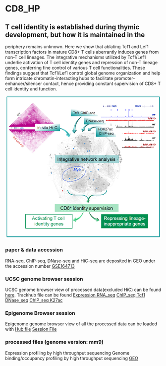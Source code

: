 # CD8_HP
## T cell identity is established during thymic development, but how it is maintained in the
periphery remains unknown. Here we show that ablating Tcf1 and Lef1 transcription factors in
mature CD8+ T cells aberrantly induces genes from non-T cell lineages. The integrative mechanisms utilized by Tcf1/Lef1 underlie activation of T cell
identity genes and repression of non-T lineage genes, conferring fine control of various T cell
functionalities. These findings suggest that Tcf1/Lef1 control global genome organization and
help form intricate chromatin-interacting hubs to facilitate promoter-enhancer/silencer contact,
hence providing constant supervision of CD8+ T cell identity and function.

![GitHub Logo](CD8_HP.PNG)
### paper & data accession
RNA-seq, ChIP-seq, DNase-seq and HiC-seq are deposited in GEO under the accession number [GSE164713](https://www.ncbi.nlm.nih.gov/geo/query/acc.cgi?acc=GSE164713)
### UCSC genome browser session
UCSC genome browser view of processed data(excluded HiC) can be found [here](https://genome.ucsc.edu/s/lux563624348/CD8%2DHP).
Trackhub file can be found 
[Expression RNA_seq](https://xianglilab.s3.amazonaws.com/tracks_hub/Haihui/CD8-HP/mm9/trackDb.txt)
[ChIP_seq Tcf1](https://xianglilab.s3.amazonaws.com/tracks_hub/Haihui/CD8-HP-ChIP_seq_Macs2/mm9/trackDb.txt)
[DNase_seq](https://xianglilab.s3.amazonaws.com/tracks_hub/Haihui/CD8-HP-DNaseseq/mm9/trackDb.txt)
[ChIP_seq K27ac](https://xianglilab.s3.amazonaws.com/tracks_hub/Haihui/CD8-HP-K27ac/mm9/trackDb.txt)

### Epigenome Browser session
Epigenome genome browser view of all the processed data can be loaded with
[Hub file](https://github.com/lux563624348/Bioinformatics/blob/master/Archive/Paper_Summary/Haihui/eg-hub-CD8-HP.json)
[Session File](https://github.com/lux563624348/Bioinformatics/blob/master/Archive/Paper_Summary/Haihui/CD8-HP-pooled_HiC_version.json)


### processed files (genome version: mm9)
Expression profiling by high throughput sequencing
Genome binding/occupancy profiling by high throughput sequencing
[GEO](https://www.ncbi.nlm.nih.gov/geo/query/acc.cgi?acc=GSE164713)<br />
